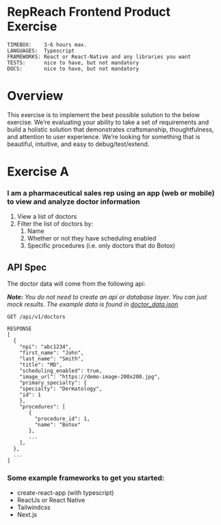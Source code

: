# RepReach Frontend Product Exercise

```
TIMEBOX:    3-6 hours max. 
LANGUAGES:  Typescript
FRAMEWORKS: React or React-Native and any libraries you want
TESTS:	    nice to have, but not mandatory
DOCS:       nice to have, but not mandatory
```

# Overview
This exercise is to implement the best possible solution to the below exercise. We’re evaluating your ability to take a set of requirements and build a holistic solution that demonstrates craftsmanship, thoughtfulness, and attention to user experience. We’re looking for something that is beautiful, intuitive, and easy to debug/test/extend.

# Exercise A

### I am a pharmaceutical sales rep using an app (web or mobile) to view and analyze doctor information 
1. View a list of doctors 
2. Filter the list of doctors by:
	1. Name 
	2. Whether or not they have scheduling enabled
	3. Specific procedures (i.e. only doctors that do Botox) 

## API Spec
The doctor data will come from the following api:

_**Note:** You do not need to create an api or database layer. You can just mock results. The example data is found in [doctor_data.json](doctor_data.json)_
```
GET /api/v1/doctors

RESPONSE
[
  {
    "npi": "abc1234",
    "first_name": "John",
    "last_name": "Smith",
    "title": "MD",
    "scheduling_enabled": true,
    "image_url": "https://demo-image-200x200.jpg",
    "primary_specialty": {
   	"specialty": "Dermatology",
  	"id": 1
    },
    "procedures": [
       {
         "procedure_id": 1,
         "name": "Botox"
       },
       ...
    ],
  },
  ...
]
```


### Some example frameworks to get you started: 
* create-react-app (with typescript)
* ReactJs or React Native
* Tailwindcss
* Next.js
